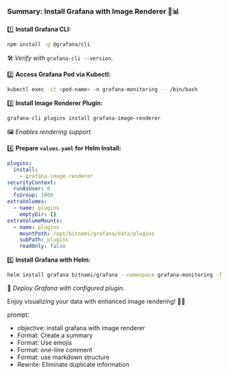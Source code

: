 ### Summary: Install Grafana with Image Renderer 🚀📊  

1️⃣ **Install Grafana CLI:**  
   ```bash  
   npm install -g @grafana/cli  
   ```  
   🛠️ *Verify with* `grafana-cli --version`.  

2️⃣ **Access Grafana Pod via Kubectl:**  
   ```bash  
   kubectl exec -it <pod-name> -n grafana-monitoring -- /bin/bash  
   ```  

3️⃣ **Install Image Renderer Plugin:**  
   ```bash  
   grafana-cli plugins install grafana-image-renderer  
   ```  
   🖼️ *Enables rendering support.*  

4️⃣ **Prepare `values.yaml` for Helm Install:**  
   ```yaml  
   plugins:  
     install:  
       - grafana-image-renderer  
   securityContext:  
     runAsUser: 0  
     fsGroup: 1000  
   extraVolumes:  
     - name: plugins  
       emptyDir: {}  
   extraVolumeMounts:  
     - name: plugins  
       mountPath: /opt/bitnami/grafana/data/plugins  
       subPath: plugins  
       readOnly: false  
   ```  

5️⃣ **Install Grafana with Helm:**  
   ```bash  
   helm install grafana bitnami/grafana --namespace grafana-monitoring -f values.yaml  
   ```  
   🎯 *Deploy Grafana with configured plugin.*  

Enjoy visualizing your data with enhanced image rendering! 🎨✨

prompt:
- objective: install grafana with image renderer
- Format: Create a summary
- Format: Use emojis
- Format: one-line comment
- Format: use markdown structure
- Rewrite: Eliminate duplicate information